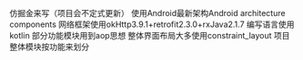 仿掘金来写（项目会不定式更新）
使用Android最新架构Android architecture components
网络框架使用okHttp3.9.1+retrofit2.3.0+rxJava2.1.7
编写语言使用kotlin
部分功能模块用到aop思想
整体界面布局大多使用constraint_layout
项目整体模块按功能来划分
